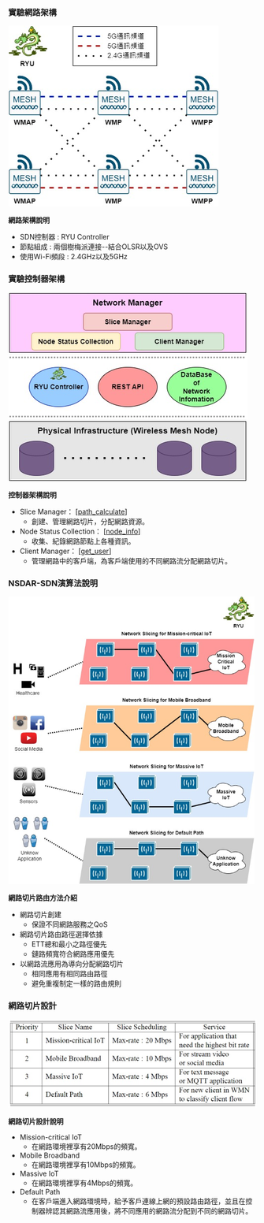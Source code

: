 ### 實驗網路架構
<img src="./image/experiment_mesh_structure.jpg">

**網路架構說明**

- SDN控制器 : RYU Controller  
- 節點組成 : 兩個樹梅派連接--結合OLSR以及OVS  
- 使用Wi-Fi頻段 : 2.4GHz以及5GHz  

### 實驗控制器架構
<img src="./image/network_manager_structure.jpg">

**控制器架構說明**

- Slice Manager： [[path_calculate](path_calculate)]   
  - 創建、管理網路切片，分配網路資源。  
- Node Status Collection： [[node_info](node_info)]  
  - 收集、紀錄網路節點上各種資訊。  
- Client Manager： [[get_user](get_user)]
  - 管理網路中的客戶端，為客戶端使用的不同網路流分配網路切片。  

### NSDAR-SDN演算法說明
<img src="./image/network_slice_simulate.jpg" width="500">

**網路切片路由方法介紹**  

- 網路切片創建  
  - 保證不同網路服務之QoS  
- 網路切片路由路徑選擇依據  
  - ETT總和最小之路徑優先  
  - 鏈路頻寬符合網路應用優先  
- 以網路流應用為導向分配網路切片  
  - 相同應用有相同路由路徑  
  - 避免重複制定一樣的路由規則  

### 網路切片設計
<img src="./image/network_slice_design.jpg">

**網路切片設計說明**
- Mission-critical IoT  
  - 在網路環境裡享有20Mbps的頻寬。  
- Mobile Broadband  
  - 在網路環境裡享有10Mbps的頻寬。  
- Massive IoT  
  - 在網路環境裡享有4Mbps的頻寬。  
- Default Path  
  - 在客戶端進入網路環境時，給予客戶連線上網的預設路由路徑，並且在控制器辨認其網路流應用後，將不同應用的網路流分配到不同的網路切片。  

